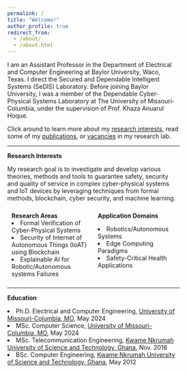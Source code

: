 ```yaml
---
permalink: /
title: "Welcome!"
author_profile: true
redirect_from: 
  - /about/
  - /about.html
---
```

I am an Assistant Professor in the Department of Electrical and Computer Engineering at Baylor University, Waco, Texas. I direct the Secured and Dependable Intelligent Systems (SeDIS) Laboratory. Before joining Baylor University, I was a member of the Dependable Cyber-Physical Systems Laboratory at The University of Missouri-Columbia, under the supervision of Prof. Khaza Anuarul Hoque.  

Click around to learn more about my <a href="https://ernestbonnah.github.io/research/">research interests</a>, read some of my <a href="https://ernestbonnah.github.io/publications/">publications</a>, or <a href="https://erenstbonnah.github.io/vacancies/">vacancies</a> in my research lab.
<hr>

<b>Research Interests</b> 

My research goal is to investigate and develop various theories, methods and tools to guarantee safety, security and quality of service in complex cyber-physical systems and IoT devices by leveraging techniques from formal methods, blockchain, cyber security, and machine learning.
<meta name="viewport" content="width=device-width, initial-scale=1">
<style>
* {
  box-sizing: border-box;
}
/* Create two equal columns that floats next to each other */
.column {
  float: left;
  width: 50%;
  padding: 10px;
}
/* Clear floats after the columns */
.row:after {
  content: "";
  display: table;
  clear: both;
}
/* Responsive layout - makes the two columns stack on top of each other instead of next to each other */
@media screen and (max-width: 600px) {
  .column {
    width: 100%;
  }
}
</style>
<div class="row">
  <div class="column">
    <b>Research Areas</b>
        <li>Formal Verification of Cyber-Physical Systems</li>
        <li> Security of Internet of Autonomous Things (IoAT) using Blockchain</li>
        <li>Explainable AI for Robotic/Autonomous systems Failures</li>        
    </div>
  <div class="column">
    <b>Application Domains</b>
    <p>
        <li>Robotics/Autonomous Systems</li>
        <li>Edge Computing Paradigms</li>
        <li>Safety-Critical Health Applications</li>
     </p>
  </div>
</div>
<hr>

<b>Education</b>
<li>Ph.D. Electrical and Computer Engineering, <a href="https://missouri.edu/">University of Missouri-Columbia, MO</a>, May 2024</li>
<li>MSc. Computer Science, <a href="https://missouri.edu/">University of Missouri-Columbia, MO</a>, May 2024</li>
<li>MSc. Telecommunication Engineering, <a href="https://www.knust.edu.gh//">Kwame Nkrumah University of Science and Technology, Ghana</a>, Nov. 2016</li>
<li>BSc. Computer Engineering, <a href="https://www.knust.edu.gh//">Kwame Nkrumah University of Science and Technology, Ghana</a>, May 2012</li>

